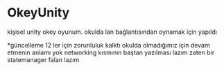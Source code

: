 # OkeyUnity
kişisel unity okey oyunum. okulda lan bağlantısından oynamak için yapıldı

*güncelleme
12 ler için zorunluluk kalktı okulda olmadığımız için devam etmenin anlamı yok
networking kısmının baştan yazılması lazım zaten bir statemanager falan lazım

